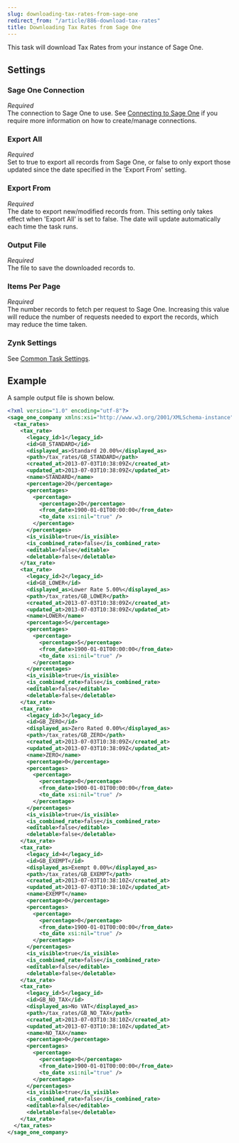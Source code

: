 ```yaml
---
slug: downloading-tax-rates-from-sage-one
redirect_from: "/article/886-download-tax-rates"
title: Downloading Tax Rates from Sage One
---
```

This task will download Tax Rates from your instance of Sage One.

## Settings
### Sage One Connection
_Required_  
The connection to Sage One to use. See [Connecting to Sage One](connecting-to-sage-one) if you require more information on how to create/manage connections.

### Export All
_Required_  
Set to true to export all records from Sage One, or false to only export those updated since the date specified in the 'Export From' setting.

### Export From
_Required_  
The date to export new/modified records from. This setting only takes effect when 'Export All' is set to false. The date will update automatically each time the task runs.

### Output File
_Required_  
The file to save the downloaded records to.

### Items Per Page
_Required_  
The number records to fetch per request to Sage One. Increasing this value will reduce the number of requests needed to export the records, which may reduce the time taken.

### Zynk Settings
See [Common Task Settings](common-task-settings).

## Example
A sample output file is shown below.
```xml
<?xml version="1.0" encoding="utf-8"?>
<sage_one_company xmlns:xsi="http://www.w3.org/2001/XMLSchema-instance" xmlns:xsd="http://www.w3.org/2001/XMLSchema">
  <tax_rates>
    <tax_rate>
      <legacy_id>1</legacy_id>
      <id>GB_STANDARD</id>
      <displayed_as>Standard 20.00%</displayed_as>
      <path>/tax_rates/GB_STANDARD</path>
      <created_at>2013-07-03T10:38:09Z</created_at>
      <updated_at>2013-07-03T10:38:09Z</updated_at>
      <name>STANDARD</name>
      <percentage>20</percentage>
      <percentages>
        <percentage>
          <percentage>20</percentage>
          <from_date>1900-01-01T00:00:00</from_date>
          <to_date xsi:nil="true" />
        </percentage>
      </percentages>
      <is_visible>true</is_visible>
      <is_combined_rate>false</is_combined_rate>
      <editable>false</editable>
      <deletable>false</deletable>
    </tax_rate>
    <tax_rate>
      <legacy_id>2</legacy_id>
      <id>GB_LOWER</id>
      <displayed_as>Lower Rate 5.00%</displayed_as>
      <path>/tax_rates/GB_LOWER</path>
      <created_at>2013-07-03T10:38:09Z</created_at>
      <updated_at>2013-07-03T10:38:09Z</updated_at>
      <name>LOWER</name>
      <percentage>5</percentage>
      <percentages>
        <percentage>
          <percentage>5</percentage>
          <from_date>1900-01-01T00:00:00</from_date>
          <to_date xsi:nil="true" />
        </percentage>
      </percentages>
      <is_visible>true</is_visible>
      <is_combined_rate>false</is_combined_rate>
      <editable>false</editable>
      <deletable>false</deletable>
    </tax_rate>
    <tax_rate>
      <legacy_id>3</legacy_id>
      <id>GB_ZERO</id>
      <displayed_as>Zero Rated 0.00%</displayed_as>
      <path>/tax_rates/GB_ZERO</path>
      <created_at>2013-07-03T10:38:09Z</created_at>
      <updated_at>2013-07-03T10:38:09Z</updated_at>
      <name>ZERO</name>
      <percentage>0</percentage>
      <percentages>
        <percentage>
          <percentage>0</percentage>
          <from_date>1900-01-01T00:00:00</from_date>
          <to_date xsi:nil="true" />
        </percentage>
      </percentages>
      <is_visible>true</is_visible>
      <is_combined_rate>false</is_combined_rate>
      <editable>false</editable>
      <deletable>false</deletable>
    </tax_rate>
    <tax_rate>
      <legacy_id>4</legacy_id>
      <id>GB_EXEMPT</id>
      <displayed_as>Exempt 0.00%</displayed_as>
      <path>/tax_rates/GB_EXEMPT</path>
      <created_at>2013-07-03T10:38:10Z</created_at>
      <updated_at>2013-07-03T10:38:10Z</updated_at>
      <name>EXEMPT</name>
      <percentage>0</percentage>
      <percentages>
        <percentage>
          <percentage>0</percentage>
          <from_date>1900-01-01T00:00:00</from_date>
          <to_date xsi:nil="true" />
        </percentage>
      </percentages>
      <is_visible>true</is_visible>
      <is_combined_rate>false</is_combined_rate>
      <editable>false</editable>
      <deletable>false</deletable>
    </tax_rate>
    <tax_rate>
      <legacy_id>5</legacy_id>
      <id>GB_NO_TAX</id>
      <displayed_as>No VAT</displayed_as>
      <path>/tax_rates/GB_NO_TAX</path>
      <created_at>2013-07-03T10:38:10Z</created_at>
      <updated_at>2013-07-03T10:38:10Z</updated_at>
      <name>NO_TAX</name>
      <percentage>0</percentage>
      <percentages>
        <percentage>
          <percentage>0</percentage>
          <from_date>1900-01-01T00:00:00</from_date>
          <to_date xsi:nil="true" />
        </percentage>
      </percentages>
      <is_visible>true</is_visible>
      <is_combined_rate>false</is_combined_rate>
      <editable>false</editable>
      <deletable>false</deletable>
    </tax_rate>
  </tax_rates>
</sage_one_company>
```